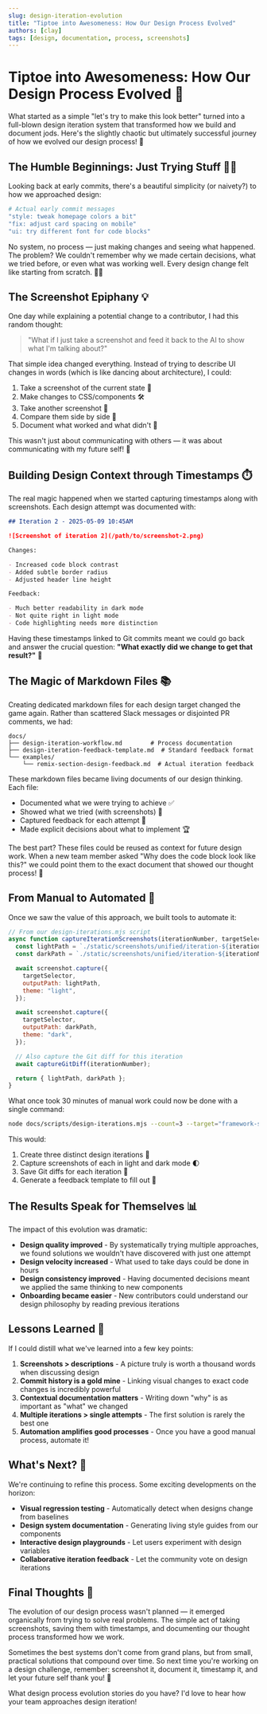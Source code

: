 ```yaml
---
slug: design-iteration-evolution
title: "Tiptoe into Awesomeness: How Our Design Process Evolved"
authors: [clay]
tags: [design, documentation, process, screenshots]
---
```


# Tiptoe into Awesomeness: How Our Design Process Evolved 🚀

What started as a simple "let's try to make this look better" turned into a full-blown design iteration system that transformed how we build and document jods. Here's the slightly chaotic but ultimately successful journey of how we evolved our design process! 🎢

## The Humble Beginnings: Just Trying Stuff 🤷‍♂️

Looking back at early commits, there's a beautiful simplicity (or naivety?) to how we approached design:

```bash
# Actual early commit messages
"style: tweak homepage colors a bit"
"fix: adjust card spacing on mobile"
"ui: try different font for code blocks"
```

No system, no process — just making changes and seeing what happened. The problem? We couldn't remember why we made certain decisions, what we tried before, or even what was working well. Every design change felt like starting from scratch. 😵‍💫

## The Screenshot Epiphany 💡

One day while explaining a potential change to a contributor, I had this random thought:

> "What if I just take a screenshot and feed it back to the AI to show what I'm talking about?"

That simple idea changed everything. Instead of trying to describe UI changes in words (which is like dancing about architecture), I could:

1. Take a screenshot of the current state 📸
2. Make changes to CSS/components 🛠️
3. Take another screenshot 📸
4. Compare them side by side 👀
5. Document what worked and what didn't 📝

This wasn't just about communicating with others — it was about communicating with my future self! 🔮

## Building Design Context through Timestamps ⏱️

The real magic happened when we started capturing timestamps along with screenshots. Each design attempt was documented with:

```markdown
## Iteration 2 - 2025-05-09 10:45AM

![Screenshot of iteration 2](/path/to/screenshot-2.png)

Changes:

- Increased code block contrast
- Added subtle border radius
- Adjusted header line height

Feedback:

- Much better readability in dark mode
- Not quite right in light mode
- Code highlighting needs more distinction
```

Having these timestamps linked to Git commits meant we could go back and answer the crucial question: **"What exactly did we change to get that result?"** 💾

## The Magic of Markdown Files 📚

Creating dedicated markdown files for each design target changed the game again. Rather than scattered Slack messages or disjointed PR comments, we had:

```
docs/
├── design-iteration-workflow.md        # Process documentation
├── design-iteration-feedback-template.md  # Standard feedback format
└── examples/
    └── remix-section-design-feedback.md  # Actual iteration feedback
```

These markdown files became living documents of our design thinking. Each file:

- Documented what we were trying to achieve ✅
- Showed what we tried (with screenshots) 📸
- Captured feedback for each attempt 💬
- Made explicit decisions about what to implement 🏆

The best part? These files could be reused as context for future design work. When a new team member asked "Why does the code block look like this?" we could point them to the exact document that showed our thought process! 🧠

## From Manual to Automated 🤖

Once we saw the value of this approach, we built tools to automate it:

```javascript
// From our design-iterations.mjs script
async function captureIterationScreenshots(iterationNumber, targetSelector) {
  const lightPath = `./static/screenshots/unified/iteration-${iterationNumber}-light.png`;
  const darkPath = `./static/screenshots/unified/iteration-${iterationNumber}-dark.png`;

  await screenshot.capture({
    targetSelector,
    outputPath: lightPath,
    theme: "light",
  });

  await screenshot.capture({
    targetSelector,
    outputPath: darkPath,
    theme: "dark",
  });

  // Also capture the Git diff for this iteration
  await captureGitDiff(iterationNumber);

  return { lightPath, darkPath };
}
```

What once took 30 minutes of manual work could now be done with a single command:

```bash
node docs/scripts/design-iterations.mjs --count=3 --target="framework-section-remix"
```

This would:

1. Create three distinct design iterations 🔄
2. Capture screenshots of each in light and dark mode 🌓
3. Save Git diffs for each iteration 💾
4. Generate a feedback template to fill out 📝

## The Results Speak for Themselves 📊

The impact of this evolution was dramatic:

- **Design quality improved** - By systematically trying multiple approaches, we found solutions we wouldn't have discovered with just one attempt
- **Design velocity increased** - What used to take days could be done in hours
- **Design consistency improved** - Having documented decisions meant we applied the same thinking to new components
- **Onboarding became easier** - New contributors could understand our design philosophy by reading previous iterations

## Lessons Learned 🧠

If I could distill what we've learned into a few key points:

1. **Screenshots > descriptions** - A picture truly is worth a thousand words when discussing design
2. **Commit history is a gold mine** - Linking visual changes to exact code changes is incredibly powerful
3. **Contextual documentation matters** - Writing down "why" is as important as "what" we changed
4. **Multiple iterations > single attempts** - The first solution is rarely the best one
5. **Automation amplifies good processes** - Once you have a good manual process, automate it!

## What's Next? 🔮

We're continuing to refine this process. Some exciting developments on the horizon:

- **Visual regression testing** - Automatically detect when designs change from baselines
- **Design system documentation** - Generating living style guides from our components
- **Interactive design playgrounds** - Let users experiment with design variables
- **Collaborative iteration feedback** - Let the community vote on design iterations

## Final Thoughts 💭

The evolution of our design process wasn't planned — it emerged organically from trying to solve real problems. The simple act of taking screenshots, saving them with timestamps, and documenting our thought process transformed how we work.

Sometimes the best systems don't come from grand plans, but from small, practical solutions that compound over time. So next time you're working on a design challenge, remember: screenshot it, document it, timestamp it, and let your future self thank you! 🙏

What design process evolution stories do you have? I'd love to hear how your team approaches design iteration!
